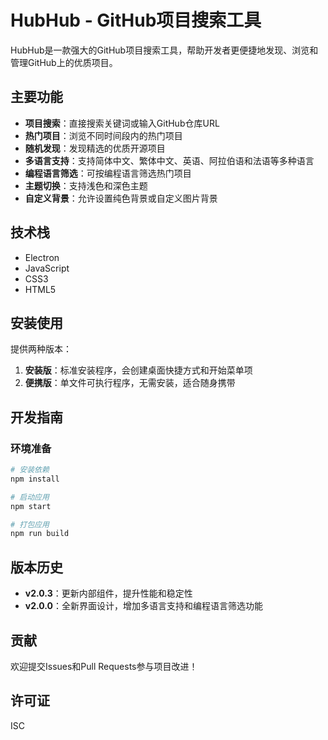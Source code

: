 # HubHub - GitHub项目搜索工具

HubHub是一款强大的GitHub项目搜索工具，帮助开发者更便捷地发现、浏览和管理GitHub上的优质项目。

## 主要功能

- **项目搜索**：直接搜索关键词或输入GitHub仓库URL
- **热门项目**：浏览不同时间段内的热门项目
- **随机发现**：发现精选的优质开源项目
- **多语言支持**：支持简体中文、繁体中文、英语、阿拉伯语和法语等多种语言
- **编程语言筛选**：可按编程语言筛选热门项目
- **主题切换**：支持浅色和深色主题
- **自定义背景**：允许设置纯色背景或自定义图片背景

## 技术栈

- Electron
- JavaScript
- CSS3
- HTML5

## 安装使用

提供两种版本：

1. **安装版**：标准安装程序，会创建桌面快捷方式和开始菜单项
2. **便携版**：单文件可执行程序，无需安装，适合随身携带

## 开发指南

### 环境准备

```bash
# 安装依赖
npm install

# 启动应用
npm start

# 打包应用
npm run build
```

## 版本历史

- **v2.0.3**：更新内部组件，提升性能和稳定性
- **v2.0.0**：全新界面设计，增加多语言支持和编程语言筛选功能

## 贡献

欢迎提交Issues和Pull Requests参与项目改进！

## 许可证

ISC 